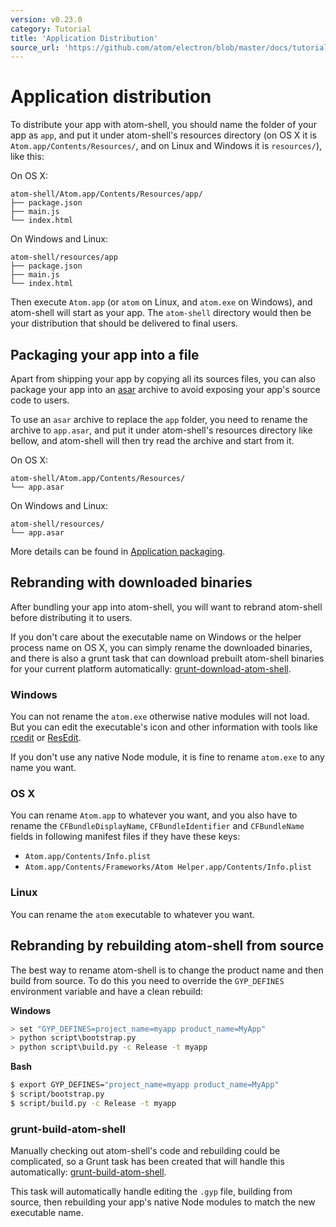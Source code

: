 ```yaml
---
version: v0.23.0
category: Tutorial
title: 'Application Distribution'
source_url: 'https://github.com/atom/electron/blob/master/docs/tutorial/application-distribution.md'
---
```


# Application distribution

To distribute your app with atom-shell, you should name the folder of your app
as `app`, and put it under atom-shell's resources directory (on OS X it is
`Atom.app/Contents/Resources/`, and on Linux and Windows it is `resources/`),
like this:

On OS X:

```text
atom-shell/Atom.app/Contents/Resources/app/
├── package.json
├── main.js
└── index.html
```

On Windows and Linux:

```text
atom-shell/resources/app
├── package.json
├── main.js
└── index.html
```

Then execute `Atom.app` (or `atom` on Linux, and `atom.exe` on Windows), and
atom-shell will start as your app. The `atom-shell` directory would then be
your distribution that should be delivered to final users.

## Packaging your app into a file

Apart from shipping your app by copying all its sources files, you can also
package your app into an [asar](https://github.com/atom/asar) archive to avoid
exposing your app's source code to users.

To use an `asar` archive to replace the `app` folder, you need to rename the
archive to `app.asar`, and put it under atom-shell's resources directory like
bellow, and atom-shell will then try read the archive and start from it.

On OS X:

```text
atom-shell/Atom.app/Contents/Resources/
└── app.asar
```

On Windows and Linux:

```text
atom-shell/resources/
└── app.asar
```

More details can be found in [Application packaging](application-packaging.md).

## Rebranding with downloaded binaries

After bundling your app into atom-shell, you will want to rebrand atom-shell
before distributing it to users.

If you don't care about the executable name on Windows or the helper process
name on OS X, you can simply rename the downloaded binaries, and there is also a
grunt task that can download prebuilt atom-shell binaries for your current
platform automatically:
[grunt-download-atom-shell](https://github.com/atom/grunt-download-atom-shell).

### Windows

You can not rename the `atom.exe` otherwise native modules will not load. But
you can edit the executable's icon and other information with tools like
[rcedit](https://github.com/atom/rcedit) or [ResEdit](http://www.resedit.net).

If you don't use any native Node module, it is fine to rename `atom.exe` to any
name you want.

### OS X

You can rename `Atom.app` to whatever you want, and you also have to rename the
`CFBundleDisplayName`, `CFBundleIdentifier` and `CFBundleName` fields in
following manifest files if they have these keys:

* `Atom.app/Contents/Info.plist`
* `Atom.app/Contents/Frameworks/Atom Helper.app/Contents/Info.plist`

### Linux

You can rename the `atom` executable to whatever you want.

## Rebranding by rebuilding atom-shell from source

The best way to rename atom-shell is to change the product name and then build
from source. To do this you need to override the `GYP_DEFINES` environment
variable and have a clean rebuild:

__Windows__

```bash
> set "GYP_DEFINES=project_name=myapp product_name=MyApp"
> python script\bootstrap.py
> python script\build.py -c Release -t myapp
```

__Bash__

```bash
$ export GYP_DEFINES="project_name=myapp product_name=MyApp"
$ script/bootstrap.py
$ script/build.py -c Release -t myapp
```

### grunt-build-atom-shell

Manually checking out atom-shell's code and rebuilding could be complicated, so
a Grunt task has been created that will handle this automatically:
[grunt-build-atom-shell](https://github.com/paulcbetts/grunt-build-atom-shell).

This task will automatically handle editing the `.gyp` file, building from
source, then rebuilding your app's native Node modules to match the new
executable name.
